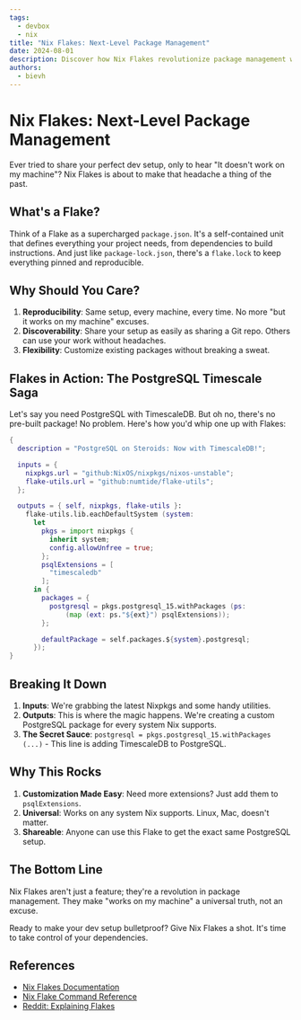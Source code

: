```yaml
---
tags: 
  - devbox
  - nix
title: "Nix Flakes: Next-Level Package Management"
date: 2024-08-01
description: Discover how Nix Flakes revolutionize package management with reproducibility and discoverability
authors:
  - bievh
---
```


# Nix Flakes: Next-Level Package Management


Ever tried to share your perfect dev setup, only to hear "It doesn't work on my machine"? Nix Flakes is about to make that headache a thing of the past.

## What's a Flake?

Think of a Flake as a supercharged `package.json`. It's a self-contained unit that defines everything your project needs, from dependencies to build instructions. And just like `package-lock.json`, there's a `flake.lock` to keep everything pinned and reproducible.

## Why Should You Care?

1. **Reproducibility**: Same setup, every machine, every time. No more "but it works on my machine" excuses.
2. **Discoverability**: Share your setup as easily as sharing a Git repo. Others can use your work without headaches.
3. **Flexibility**: Customize existing packages without breaking a sweat.

## Flakes in Action: The PostgreSQL Timescale Saga

Let's say you need PostgreSQL with TimescaleDB. But oh no, there's no pre-built package! No problem. Here's how you'd whip one up with Flakes:

```nix
{
  description = "PostgreSQL on Steroids: Now with TimescaleDB!";

  inputs = {
    nixpkgs.url = "github:NixOS/nixpkgs/nixos-unstable";
    flake-utils.url = "github:numtide/flake-utils";
  };

  outputs = { self, nixpkgs, flake-utils }:
    flake-utils.lib.eachDefaultSystem (system:
      let
        pkgs = import nixpkgs {
          inherit system;
          config.allowUnfree = true;
        };
        psqlExtensions = [
          "timescaledb"
        ];
      in {
        packages = {
          postgresql = pkgs.postgresql_15.withPackages (ps:
              (map (ext: ps."${ext}") psqlExtensions));
        };

        defaultPackage = self.packages.${system}.postgresql;
      });
}
```

## Breaking It Down

1. **Inputs**: We're grabbing the latest Nixpkgs and some handy utilities.
2. **Outputs**: This is where the magic happens. We're creating a custom PostgreSQL package for every system Nix supports.
3. **The Secret Sauce**: `postgresql = pkgs.postgresql_15.withPackages (...)` - This line is adding TimescaleDB to PostgreSQL.

## Why This Rocks

1. **Customization Made Easy**: Need more extensions? Just add them to `psqlExtensions`.
2. **Universal**: Works on any system Nix supports. Linux, Mac, doesn't matter.
3. **Shareable**: Anyone can use this Flake to get the exact same PostgreSQL setup.

## The Bottom Line

Nix Flakes aren't just a feature; they're a revolution in package management. They make "works on my machine" a universal truth, not an excuse.

Ready to make your dev setup bulletproof? Give Nix Flakes a shot. It's time to take control of your dependencies.

## References

- [Nix Flakes Documentation](https://nix.dev/concepts/flakes.html)
- [Nix Flake Command Reference](https://nix.dev/manual/nix/2.22/command-ref/new-cli/nix3-flake)
- [Reddit: Explaining Flakes](https://www.reddit.com/r/NixOS/comments/131fvqs/can_someone_explain_to_me_what_a_flake_is_like_im/)
